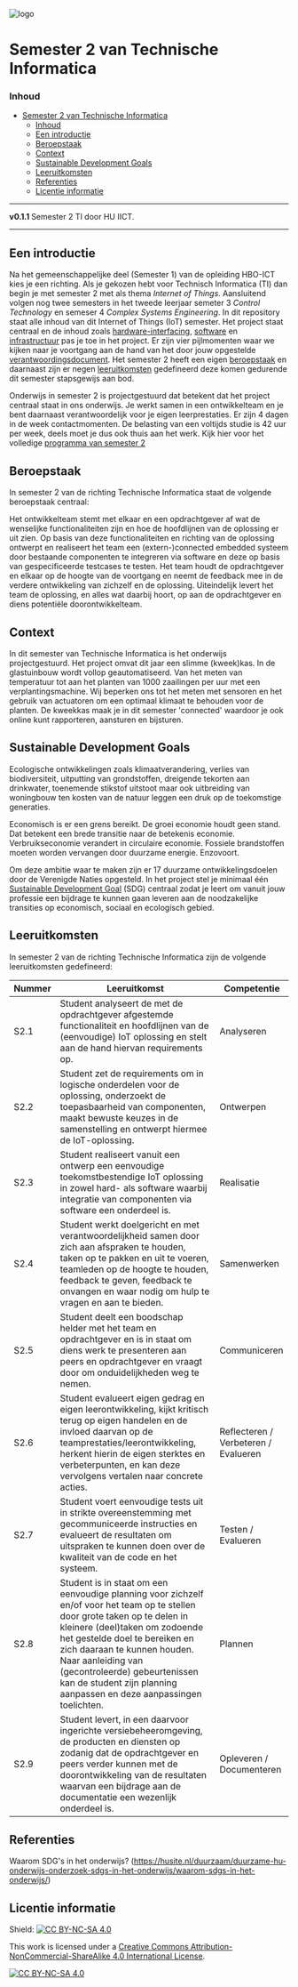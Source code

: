 ![logo](https://www.hu.nl/-/media/hu/afbeeldingen/algemeen/hu-logo.ashx) [](logo-id)

# Semester 2 van Technische Informatica[](title-id)

### Inhoud[](toc-id)

- [Semester 2 van Technische Informatica](#semester-2-van-technische-informatica)
    - [Inhoud](#inhoud)
  - [Een introductie](#een-introductie)
  - [Beroepstaak](#beroepstaak)
  - [Context](#context)
  - [Sustainable Development Goals](#sustainable-development-goals)
  - [Leeruitkomsten](#leeruitkomsten)
  - [Referenties](#referenties)
  - [Licentie informatie](#licentie-informatie)

---

**v0.1.1 [](version-id)** Semester 2 TI door HU IICT[](author-id).

---

## Een introductie

Na het gemeenschappelijke deel (Semester 1) van de opleiding HBO-ICT kies je een richting. Als je gekozen hebt voor Technisch Informatica (TI) dan begin je met semester 2 met als thema *Internet of Things*. Aansluitend volgen nog twee semesters in het tweede leerjaar semeter 3 *Control Technology* en semeser 4 *Complex Systems Engineering*​. In dit repository staat alle inhoud van dit Internet of Things (IoT) semester. Het project staat centraal en de inhoud zoals [hardware-interfacing](./hardware-interfacing/README.md), [software](./software/README.md) en [infrastructuur](./infrastructuur/README.md) pas je toe in het project. Er zijn vier pijlmomenten waar we kijken naar je voortgang aan de hand van het door jouw opgestelde [verantwoordingsdocument](./Verantwoordingsdocument_TI_S2.md). Het semester 2 heeft een eigen [beroepstaak](#beroepstaak) en daarnaast zijn er negen [leeruitkomsten](#leeruitkomsten) gedefineerd deze komen gedurende dit semester stapsgewijs aan bod.

Onderwijs in semester 2 is projectgestuurd dat betekent dat het project centraal staat in ons onderwijs. Je werkt samen in een ontwikkelteam en je bent daarnaast verantwoordelijk voor je eigen leerprestaties. Er zijn 4 dagen in de week contactmomenten. De belasting van een voltijds studie is 42 uur per week, deels moet je dus ook thuis aan het werk. Kijk hier voor het volledige [programma van semester 2](./Programma.md)

## Beroepstaak

In semester 2 van de richting Technische Informatica staat de volgende beroepstaak centraal:

Het ontwikkelteam stemt met elkaar en een opdrachtgever af wat de wenselijke functionaliteiten zijn en hoe de hoofdlijnen van de oplossing er uit zien. Op basis van deze functionaliteiten en richting van de oplossing ontwerpt en realiseert het team een (extern-)connected embedded systeem door bestaande componenten te integreren via software en deze op basis van gespecificeerde testcases te testen. Het team houdt de opdrachtgever en elkaar op de hoogte van de voortgang en neemt de feedback mee in de verdere ontwikkeling van zichzelf en de oplossing. Uiteindelijk levert het team de oplossing, en alles wat daarbij hoort, op aan de opdrachtgever en diens potentiële doorontwikkelteam.

## Context

In dit semester van Technische Informatica is het onderwijs projectgestuurd. Het project omvat dit jaar een slimme (kweek)kas. In de glastuinbouw wordt vollop geautomatiseerd. Van het meten van temperatuur tot aan het planten van 1000 zaailingen per uur met een verplantingsmachine. Wij beperken ons tot het meten met sensoren en het gebruik van actuatoren om een optimaal klimaat te behouden voor de planten. De kweekkas maak je in dit semester 'connected' waardoor je ook online kunt rapporteren, aansturen en bijsturen.  

## Sustainable Development Goals

Ecologische ontwikkelingen zoals klimaatverandering, verlies van biodiversiteit, uitputting van grondstoffen, dreigende tekorten aan drinkwater, toenemende stikstof uitstoot maar ook uitbreiding van woningbouw ten kosten van de natuur leggen een druk op de toekomstige generaties.

Economisch is er een grens bereikt. De groei economie houdt geen stand. Dat betekent een brede transitie naar de betekenis economie. Verbruikseconomie verandert in circulaire economie. Fossiele brandstoffen moeten worden vervangen door duurzame energie. Enzovoort.

Om deze ambitie waar te maken zijn er 17 duurzame ontwikkelingsdoelen door de Verenigde Naties opgesteld. In het project stel je minimaal één [Sustainable Development Goal](./SDG.md) (SDG) centraal zodat je leert om vanuit jouw professie een bijdrage te kunnen gaan leveren aan de noodzakelijke transities op economisch, sociaal en ecologisch gebied.

## Leeruitkomsten

In semester 2 van de richting Technische Informatica zijn de volgende leeruitkomsten gedefineerd:

Nummer | Leeruitkomst | Competentie
---|---|---
S2.1 | Student analyseert de met de opdrachtgever afgestemde functionaliteit en hoofdlijnen van de (eenvoudige) IoT oplossing en stelt aan de hand hiervan requirements op. | Analyseren
S2.2 | Student zet de requirements om in logische onderdelen voor de oplossing, onderzoekt de toepasbaarheid van componenten, maakt bewuste keuzes in de samenstelling en ontwerpt hiermee de IoT-oplossing. | Ontwerpen
S2.3 | Student realiseert vanuit een ontwerp een eenvoudige toekomstbestendige IoT oplossing in zowel hard- als software waarbij integratie van componenten via software een onderdeel is. | Realisatie
S2.4 | Student werkt doelgericht en met verantwoordelijkheid samen door zich aan afspraken te houden, taken op te pakken en uit te voeren, teamleden op de hoogte te houden, feedback te geven, feedback te onvangen en waar nodig om hulp te vragen en aan te bieden. | Samenwerken
S2.5 | Student deelt een boodschap helder met het team en opdrachtgever en is in staat om diens werk te presenteren aan peers en opdrachtgever en vraagt door om onduidelijkheden weg te nemen. | Communiceren
S2.6 | Student evalueert eigen gedrag en eigen leerontwikkeling, kijkt kritisch terug op eigen handelen en de invloed daarvan op de teamprestaties/leerontwikkeling, herkent hierin de eigen sterktes en verbeterpunten, en kan deze vervolgens vertalen naar concrete acties. | Reflecteren / Verbeteren / Evalueren
S2.7 | Student voert eenvoudige tests uit in strikte overeenstemming met gecommuniceerde instructies en evalueert de resultaten om uitspraken te kunnen doen over de kwaliteit van de code en het systeem. | Testen / Evalueren
S2.8 | Student is in staat om een eenvoudige planning voor zichzelf en/of voor het team op te stellen door grote taken op te delen in kleinere (deel)taken om zodoende het gestelde doel te bereiken en zich daaraan te kunnen houden. Naar aanleiding van (gecontroleerde) gebeurtenissen kan de student zijn planning aanpassen en deze aanpassingen toelichten. | Plannen
S2.9 | Student levert, in een daarvoor ingerichte versiebeheeromgeving, de producten en diensten op zodanig dat de opdrachtgever en peers verder kunnen met de doorontwikkeling van de resultaten waarvan een bijdrage aan de documentatie een wezenlijk onderdeel is.| Opleveren / Documenteren

## Referenties

Waarom SDG's in het onderwijs? (<https://husite.nl/duurzaam/duurzame-hu-onderwijs-onderzoek-sdgs-in-het-onderwijs/waarom-sdgs-in-het-onderwijs/>)

## Licentie informatie

Shield: [![CC BY-NC-SA 4.0][cc-by-nc-sa-shield]][cc-by-nc-sa]

This work is licensed under a
[Creative Commons Attribution-NonCommercial-ShareAlike 4.0 International License][cc-by-nc-sa].

[![CC BY-NC-SA 4.0][cc-by-nc-sa-image]][cc-by-nc-sa]

[cc-by-nc-sa]: http://creativecommons.org/licenses/by-nc-sa/4.0/
[cc-by-nc-sa-image]: https://licensebuttons.net/l/by-nc-sa/4.0/88x31.png
[cc-by-nc-sa-shield]: https://img.shields.io/badge/License-CC%20BY--NC--SA%204.0-lightgrey.svg